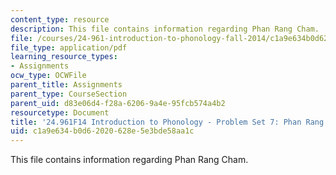 ```yaml
---
content_type: resource
description: This file contains information regarding Phan Rang Cham.
file: /courses/24-961-introduction-to-phonology-fall-2014/c1a9e634b0d62020628e5e3bde58aa1c_MIT24_961F14_pset7.pdf
file_type: application/pdf
learning_resource_types:
- Assignments
ocw_type: OCWFile
parent_title: Assignments
parent_type: CourseSection
parent_uid: d83e06d4-f28a-6206-9a4e-95fcb574a4b2
resourcetype: Document
title: '24.961F14 Introduction to Phonology - Problem Set 7: Phan Rang Cham'
uid: c1a9e634-b0d6-2020-628e-5e3bde58aa1c
---
```

This file contains information regarding Phan Rang Cham.

